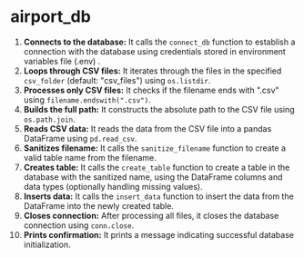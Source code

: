 # airport_db

1. **Connects to the database:** It calls the `connect_db` function to establish a connection with the database using credentials stored in environment variables file (.env) .
2. **Loops through CSV files:** It iterates through the files in the specified `csv_folder` (default: "csv_files") using `os.listdir`.
3. **Processes only CSV files:** It checks if the filename ends with ".csv" using `filename.endswith(".csv")`.
4. **Builds the full path:** It constructs the absolute path to the CSV file using `os.path.join`.
5. **Reads CSV data:** It reads the data from the CSV file into a pandas DataFrame using `pd.read_csv`.
6. **Sanitizes filename:** It calls the `sanitize_filename` function to create a valid table name from the filename.
7. **Creates table:** It calls the `create_table` function to create a table in the database with the sanitized name,
using the DataFrame columns and data types (optionally handling missing
values).
8. **Inserts data:** It calls the `insert_data` function to insert the data from the DataFrame into the newly created table.
9. **Closes connection:** After processing all files, it closes the database connection using `conn.close`.
10. **Prints confirmation:** It prints a message indicating successful database initialization.
